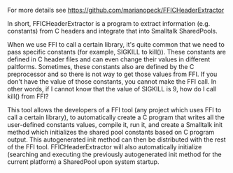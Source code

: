For more details see https://github.com/marianopeck/FFICHeaderExtractor

In short, FFICHeaderExtractor is a program to extract information (e.g. constants) from C headers and integrate that into Smalltalk SharedPools.

When we use FFI to call a certain library, it's quite common that we need to pass specific constants (for example, SIGKILL to kill()). These constants are defined in C header files and can even change their values in different paltforms. Sometimes, these constants also are defined by the C preprocessor and so there is not way to get those values from FFI. If you don't have the value of those constants, you cannot make the FFI call. In other words, if I cannot know that the value of SIGKILL is 9, how do I call kill() from FFI?

This tool allows the developers of a FFI tool (any project which uses FFI to call a certain library), to automatically create a C program that writes all the user-defined constants values, compile it, run it, and create a Smalltalk init method which initializes the shared pool constants based on C program output. This autogenerated init method can then be distributed with the rest of the FFI tool. FFICHeaderExtractor will also automatically initialize (searching and executing the previously autogenerated init method for the current platform) a SharedPool upon system startup.